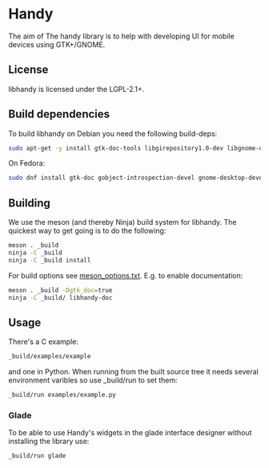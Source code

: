 # Handy

The aim of The handy library is to help with developing UI for mobile devices
using GTK+/GNOME.

## License

libhandy is licensed under the LGPL-2.1+.

## Build dependencies

To build libhandy on Debian you need the following build-deps:

```sh
sudo apt-get -y install gtk-doc-tools libgirepository1.0-dev libgnome-desktop-3-dev libgtk-3-dev meson pkg-config valac
```

On Fedora:

```sh
sudo dnf install gtk-doc gobject-introspection-devel gnome-desktop-devel gtk3-devel meson pkg-config vala-devel
```

## Building

We use the meson (and thereby Ninja) build system for libhandy. The quickest
way to get going is to do the following:

```sh
meson . _build
ninja -C _build
ninja -C _build install
```

For build options see [meson_options.txt](./meson_options.txt). E.g. to enable documentation:

```sh
meson . _build -Dgtk_doc=true
ninja -C _build/ libhandy-doc
```

## Usage

There's a C example:

```sh
_build/examples/example
```

and one in Python. When running from the built source tree it
needs several environment varibles so use \_build/run to set them:

```sh
_build/run examples/example.py
```

### Glade

To be able to use Handy's widgets in the glade interface designer without
installing the library use:

```sh
_build/run glade
```
